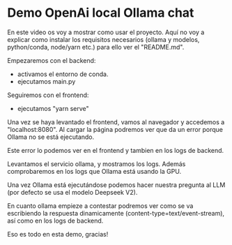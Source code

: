 # Demo OpenAi local Ollama chat

En este video os voy a mostrar como usar el proyecto. Aquí no voy a explicar como instalar los requisitos necesarios (ollama y modelos, python/conda, node/yarn etc.) para ello ver el "README.md".

Empezaremos con el backend:

- activamos el entorno de conda.
- ejecutamos main.py

Seguiremos con el frontend:

- ejecutamos "yarn serve"

Una vez se haya levantado el frontend, vamos al navegador y accedemos a "localhost:8080". Al cargar la página podremos ver que da un error porque Ollama no se está ejecutando.

Este error lo podemos ver en el frontend y tambien en los logs de backend.

Levantamos el servicio ollama, y mostramos los logs. Además comprobaremos en los logs que Ollama está usando la GPU.

Una vez Ollama está ejecutándose podemos hacer nuestra pregunta al LLM (por defecto se usa el modelo Deepseek V2).

En cuanto ollama empieze a contestar podremos ver como se va escribiendo la respuesta dinamicamente (content-type=text/event-stream), así como en los logs de backend.

Eso es todo en esta demo, gracias!
